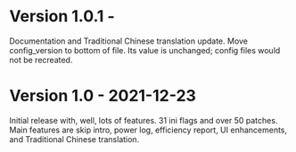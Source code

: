 # Version 1.0.1 - 

Documentation and Traditional Chinese translation update.
Move config_version to bottom of file.  Its value is unchanged; config files would not be recreated.

# Version 1.0 - 2021-12-23

Initial release with, well, lots of features.  31 ini flags and over 50 patches.
Main features are skip intro, power log, efficiency report, UI enhancements, and Traditional Chinese translation.